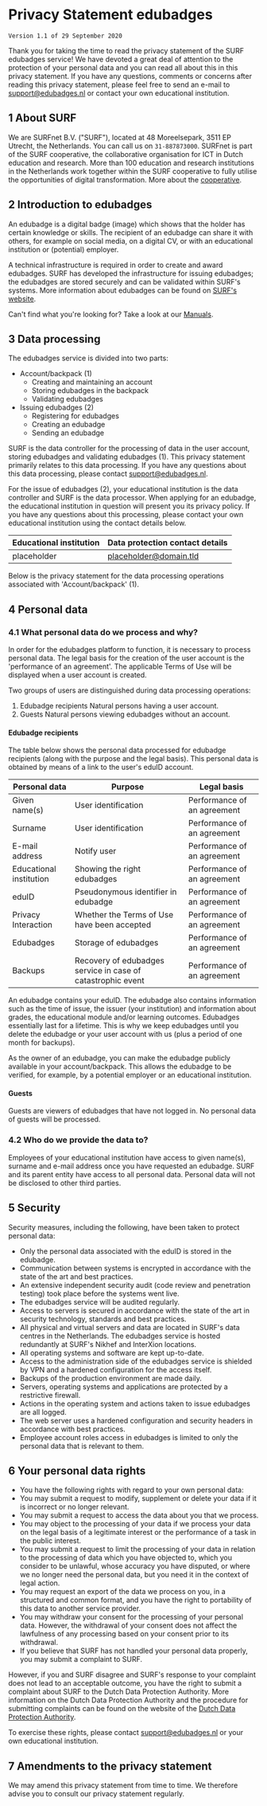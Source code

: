 # Privacy Statement edubadges
`Version 1.1 of 29 September 2020`

Thank you for taking the time to read the privacy statement of the SURF edubadges service! We have devoted a great deal of attention to the protection of your personal data and you can read all about this in this privacy statement. If you have any questions, comments or concerns after reading this privacy statement, please feel free to send an e-mail to [support@edubadges.nl](mailto:support@edubadges.nl) or contact your own educational institution.

## 1 About SURF
We are SURFnet B.V. ("SURF"), located at 48 Moreelsepark, 3511 EP Utrecht, the Netherlands. You can call us on `31-887873000`. SURFnet is part of the SURF cooperative, the collaborative organisation for ICT in Dutch education and research. More than 100 education and research institutions in the Netherlands work together within the SURF cooperative to fully utilise the opportunities of digital transformation. More about the [cooperative](https://surf.nl/over-surf/cooperatie-surf).

## 2 Introduction to edubadges
An edubadge is a digital badge (image) which shows that the holder has certain knowledge or skills. The recipient of an edubadge can share it with others, for example on social media, on a digital CV, or with an educational institution or (potential) employer.

A technical infrastructure is required in order to create and award edubadges. SURF has developed the infrastructure for issuing edubadges; the edubadges are stored securely and can be validated within SURF's systems. More information about edubadges can be found on [SURF's website](https://surf.nl/edubadges).

Can't find what you're looking for? Take a look at our [Manuals](https://www.surf.nl/starten-met-edubadges).

## 3 Data processing
The edubadges service is divided into two parts:

* Account/backpack (1)
  * Creating and maintaining an account
  * Storing edubadges in the backpack
  * Validating edubadges
* Issuing edubadges (2)
  * Registering for edubadges
  * Creating an edubadge
  * Sending an edubadge

SURF is the data controller for the processing of data in the user account, storing edubadges and validating edubadges (1). This privacy statement primarily relates to this data processing. If you have any questions about this data processing, please contact [support@edubadges.nl](mailto:support@edubadges.nl).

For the issue of edubadges (2), your educational institution is the data controller and SURF is the data processor. When applying for an edubadge, the educational institution in question will present you its privacy policy. If you have any questions about this processing, please contact your own educational institution using the contact details below.

| Educational institution | Data protection contact details |
| ----------------------- | ------------------------------- |
| placeholder | placeholder@domain.tld |

Below is the privacy statement for the data processing operations associated with 'Account/backpack' (1).

## 4 Personal data
### 4.1 What personal data do we process and why?
In order for the edubadges platform to function, it is necessary to process personal data. The legal basis for the creation of the user account is the 'performance of an agreement'. The applicable Terms of Use will be displayed when a user account is created.

Two groups of users are distinguished during data processing operations:

1. Edubadge recipients Natural persons having a user account.
2. Guests Natural persons viewing edubadges without an account.

#### Edubadge recipients
The table below shows the personal data processed for edubadge recipients (along with the purpose and the legal basis). This personal data is obtained by means of a link to the user's eduID account.

| Personal data | Purpose |	Legal basis |
| ------------- | ------- | ----------- |
| Given name(s)	| User identification | Performance of an agreement |
| Surname | User identification	| Performance of an agreement |
| E-mail address | Notify user | Performance of an agreement |
| Educational institution | Showing the right edubadges | Performance of an agreement |
| eduID	| Pseudonymous identifier in edubadge | Performance of an agreement |
| Privacy Interaction | Whether the Terms of Use have been accepted | Performance of an agreement |
| Edubadges	| Storage of edubadges | Performance of an agreement |
| Backups | Recovery of edubadges service in case of catastrophic event	| Performance of an agreement |

An edubadge contains your eduID. The edubadge also contains information such as the time of issue, the issuer (your institution) and information about grades, the educational module and/or learning outcomes. Edubadges essentially last for a lifetime. This is why we keep edubadges until you delete the edubadge or your user account with us (plus a period of one month for backups).

As the owner of an edubadge, you can make the edubadge publicly available in your account/backpack. This allows the edubadge to be verified, for example, by a potential employer or an educational institution.

#### Guests
Guests are viewers of edubadges that have not logged in. No personal data of guests will be processed.

### 4.2 Who do we provide the data to?
Employees of your educational institution have access to given name(s), surname and e-mail address once you have requested an edubadge. SURF and its parent entity have access to all personal data. Personal data will not be disclosed to other third parties.

## 5 Security
Security measures, including the following, have been taken to protect personal data:
* Only the personal data associated with the eduID is stored in the edubadge.
* Communication between systems is encrypted in accordance with the state of the art and best practices.
* An extensive independent security audit (code review and penetration testing) took place before the systems went live.
* The edubadges service will be audited regularly.
* Access to servers is secured in accordance with the state of the art in security technology, standards and best practices.
* All physical and virtual servers and data are located in SURF's data centres in the Netherlands. The edubadges service is hosted redundantly at SURF's Nikhef and InterXion locations.
* All operating systems and software are kept up-to-date.
* Access to the administration side of the edubadges service is shielded by VPN and a hardened configuration for the access itself.
* Backups of the production environment are made daily.
* Servers, operating systems and applications are protected by a restrictive firewall.
* Actions in the operating system and actions taken to issue edubadges are all logged.
* The web server uses a hardened configuration and security headers in accordance with best practices.
* Employee account roles access in edubadges is limited to only the personal data that is relevant to them.

## 6 Your personal data rights
* You have the following rights with regard to your own personal data:
* You may submit a request to modify, supplement or delete your data if it is incorrect or no longer relevant.
* You may submit a request to access the data about you that we process.
* You may object to the processing of your data if we process your data on the legal basis of a legitimate interest or the performance of a task in the public interest.
* You may submit a request to limit the processing of your data in relation to the processing of data which you have objected to, which you consider to be unlawful, whose accuracy you have disputed, or where we no longer need the personal data, but you need it in the context of legal action.
* You may request an export of the data we process on you, in a structured and common format, and you have the right to portability of this data to another service provider.
* You may withdraw your consent for the processing of your personal data. However, the withdrawal of your consent does not affect the lawfulness of any processing based on your consent prior to its withdrawal.
* If you believe that SURF has not handled your personal data properly, you may submit a complaint to SURF.

However, if you and SURF disagree and SURF's response to your complaint does not lead to an acceptable outcome, you have the right to submit a complaint about SURF to the Dutch Data Protection Authority. More information on the Dutch Data Protection Authority and the procedure for submitting complaints can be found on the website of the [Dutch Data Protection Authority](https://www.autoriteitpersoonsgegevens.nl).
 
To exercise these rights, please contact [support@edubadges.nl](mailto:support@edubadges.nl) or your own educational institution.

## 7 Amendments to the privacy statement
We may amend this privacy statement from time to time. We therefore advise you to consult our privacy statement regularly.
